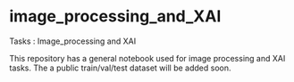 # image_processing_and_XAI
Tasks : Image_processing and XAI


This repository has a general notebook used for image processing and XAI tasks. The a public train/val/test dataset will be added soon. 
